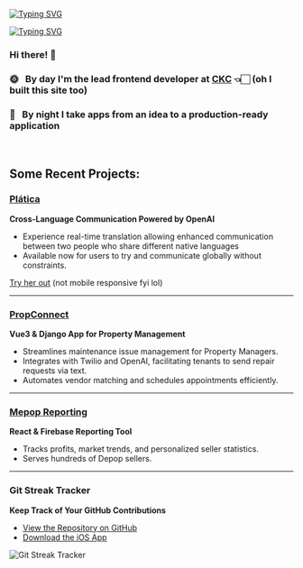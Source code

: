 
<a href="https://git.io/typing-svg"><img src="https://readme-typing-svg.demolab.com?font=Inter&weight=700&size=70&duration=1&pause=1000&color=D0D0D0&center=true&vCenter=true&repeat=false&width=1000&height=80&lines=Sam+Wood" alt="Typing SVG" /></a>

<a href="https://git.io/typing-svg"><img src="https://readme-typing-svg.demolab.com?font=Inter&weight=700&size=26&duration=10000&pause=2200&color=D0D0D0&center=true&vCenter=true&repeat=true&width=1000&height=80&lines=Software+Developer" alt="Typing SVG" /></a>

### Hi there! 👋

### 🌞  &nbsp; By day I'm the lead frontend developer at [CKC](https://ckcollab.com/) 👈🏻 (oh I built this site too)
### 🌙  &nbsp; By night I take apps from an idea to a production-ready application


&nbsp;
&nbsp;
&nbsp;


## Some Recent Projects:

### [Plática](https://www.platica.xyz/)
**Cross-Language Communication Powered by OpenAI**

- Experience real-time translation allowing enhanced communication between two people who share different native languages
- Available now for users to try and communicate globally without constraints.

[Try her out](https://www.platica.xyz/) (not mobile responsive fyi lol)

---

### [PropConnect](https://propconnect.io)
**Vue3 & Django App for Property Management**

- Streamlines maintenance issue management for Property Managers.
- Integrates with Twilio and OpenAI, facilitating tenants to send repair requests via text.
- Automates vendor matching and schedules appointments efficiently.

---

### [Mepop Reporting](https://www.mepopreports.com)
**React & Firebase Reporting Tool**

- Tracks profits, market trends, and personalized seller statistics.
- Serves hundreds of Depop sellers.

---

### Git Streak Tracker
**Keep Track of Your GitHub Contributions**

- [View the Repository on GitHub](https://github.com/gibsonbailey/git-streak-tracker)
- [Download the iOS App](https://apps.apple.com/us/app/git-streak-tracker/id1663708723)

![Git Streak Tracker](https://d3frb2mbny706b.cloudfront.net/sw00d "Git Streak Tracker")



<!--
**sw00d/sw00d** is a ✨ _special_ ✨ repository because its `README.md` (this file) appears on your GitHub profile.

Here are some ideas to get you started:

- 🔭 I’m currently working on ...
- 🌱 I’m currently learning ...
- 👯 I’m looking to collaborate on ...
- 🤔 I’m looking for help with ...
- 💬 Ask me about ...
- 📫 How to reach me: ...
-->
